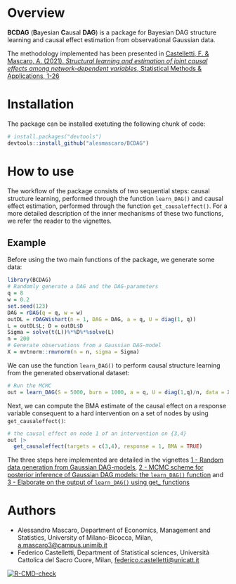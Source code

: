 
<!-- README.md is generated from README.Rmd. Please edit that file -->

# Overview

**BCDAG** (**B**ayesian **C**ausal **DAG**) is a package for Bayesian
DAG structure learning and causal effect estimation from observational
Gaussian data.

The methodology implemented has been presented in [Castelletti, F. &
Mascaro, A. (2021). *Structural learning and estimation of joint causal
effects among network-dependent variables*, Statistical Methods &
Applications,
1-26](https://link.springer.com/article/10.1007/s10260-021-00579-1)

# Installation

The package can be installed exetuting the following chunk of code:

``` r
# install.packages("devtools")
devtools::install_github("alesmascaro/BCDAG")
```

# How to use

The workflow of the package consists of two sequential steps: causal
structure learning, performed through the function `learn_DAG()` and
causal effect estimation, performed through the function
`get_causaleffect()`. For a more detailed description of the inner
mechanisms of these two functions, we refer the reader to the vignettes.

## Example

Before using the two main functions of the package, we generate some
data:

``` r
library(BCDAG)
# Randomly generate a DAG and the DAG-parameters
q = 8
w = 0.2
set.seed(123)
DAG = rDAG(q = q, w = w)
outDL = rDAGWishart(n = 1, DAG = DAG, a = q, U = diag(1, q))
L = outDL$L; D = outDL$D
Sigma = solve(t(L))%*%D%*%solve(L)
n = 200
# Generate observations from a Gaussian DAG-model
X = mvtnorm::rmvnorm(n = n, sigma = Sigma)
```

We can use the function `learn_DAG()` to perform causal structure
learning from the generated observational dataset:

``` r
# Run the MCMC
out = learn_DAG(S = 5000, burn = 1000, a = q, U = diag(1,q)/n, data = X, w = w)
```

Next, we can compute the BMA estimate of the causal effect on a response
variable consequent to a hard intervention on a set of nodes by using
`get_causaleffect()`:

``` r
# the causal effect on node 1 of an intervention on {3,4}
out |>
  get_causaleffect(targets = c(3,4), response = 1, BMA = TRUE)
```

The three steps here implemented are detailed in the vignettes [1 -
Random data generation from Gaussian
DAG-models](https://alesmascaro.github.io/BCDAG/vignettes/bcdag_generatedata.html),
[2 - MCMC scheme for posterior inference of Gaussian DAG models: the
`learn_DAG()`
function](https://alesmascaro.github.io/BCDAG/vignettes/bcdag_learnDAG.html)
and [3 - Elaborate on the output of `learn_DAG()` using get\_
functions](https://alesmascaro.github.io/BCDAG/vignettes/bcdag_getfamily.html)

# Authors

-   Alessandro Mascaro, Department of Economics, Management and
    Statistics, University of Milano-Bicocca, Milan,
    <a.mascaro3@campus.unimib.it>
-   Federico Castelletti, Department of Statistical sciences, Università
    Cattolica del Sacro Cuore, Milan, <federico.castelletti@unicatt.it>

<!-- badges: start -->

[![R-CMD-check](https://github.com/alesmascaro/BCDAG/workflows/R-CMD-check/badge.svg)](https://github.com/alesmascaro/BCDAG/actions)
<!-- badges: end -->

